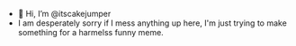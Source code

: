 - 👋 Hi, I’m @itscakejumper
- I am desperately sorry if I mess anything up here, I'm just trying to make something for a harmelss funny meme.

<!---
itscakejumper/itscakejumper is a ✨ special ✨ repository because its `README.md` (this file) appears on your GitHub profile.
You can click the Preview link to take a look at your changes.
--->
